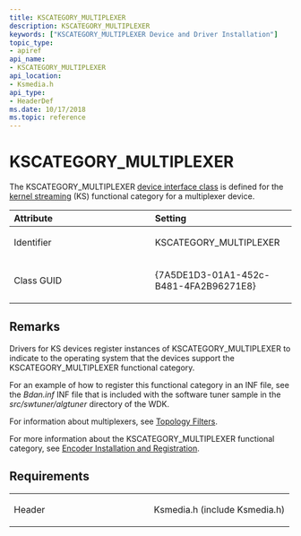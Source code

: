 ```yaml
---
title: KSCATEGORY_MULTIPLEXER
description: KSCATEGORY_MULTIPLEXER
keywords: ["KSCATEGORY_MULTIPLEXER Device and Driver Installation"]
topic_type:
- apiref
api_name:
- KSCATEGORY_MULTIPLEXER
api_location:
- Ksmedia.h
api_type:
- HeaderDef
ms.date: 10/17/2018
ms.topic: reference
---
```


# KSCATEGORY_MULTIPLEXER


The KSCATEGORY_MULTIPLEXER [device interface class](./overview-of-device-interface-classes.md) is defined for the [kernel streaming](../stream/streaming-minidrivers2.md) (KS) functional category for a multiplexer device.

<table>
<colgroup>
<col width="50%" />
<col width="50%" />
</colgroup>
<thead>
<tr class="header">
<th align="left">Attribute</th>
<th align="left">Setting</th>
</tr>
</thead>
<tbody>
<tr class="odd">
<td align="left"><p>Identifier</p></td>
<td align="left"><p>KSCATEGORY_MULTIPLEXER</p></td>
</tr>
<tr class="even">
<td align="left"><p>Class GUID</p></td>
<td align="left"><p>{7A5DE1D3-01A1-452c-B481-4FA2B96271E8}</p></td>
</tr>
</tbody>
</table>

 

## Remarks

Drivers for KS devices register instances of KSCATEGORY_MULTIPLEXER to indicate to the operating system that the devices support the KSCATEGORY_MULTIPLEXER functional category.

For an example of how to register this functional category in an INF file, see the *Bdan.inf* INF file that is included with the software tuner sample in the *src/swtuner/algtuner* directory of the WDK.

For information about multiplexers, see [Topology Filters](../audio/topology-filters.md).

For more information about the KSCATEGORY_MULTIPLEXER functional category, see [Encoder Installation and Registration](../stream/encoder-installation-and-registration.md).

## Requirements

<table>
<colgroup>
<col width="50%" />
<col width="50%" />
</colgroup>
<tbody>
<tr class="odd">
<td align="left"><p>Header</p></td>
<td align="left">Ksmedia.h (include Ksmedia.h)</td>
</tr>
</tbody>
</table>

 

